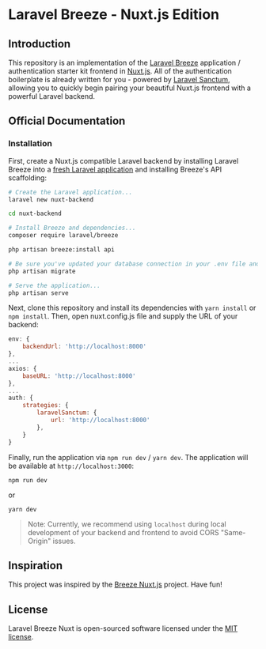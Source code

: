 # Laravel Breeze - Nuxt.js Edition

## Introduction

This repository is an implementation of the [Laravel Breeze](https://laravel.com/docs/starter-kits) application / authentication starter kit frontend in [Nuxt.js](https://nuxtjs.org). All of the authentication boilerplate is already written for you - powered by [Laravel Sanctum](https://laravel.com/docs/sanctum), allowing you to quickly begin pairing your beautiful Nuxt.js frontend with a powerful Laravel backend.

## Official Documentation

### Installation

First, create a Nuxt.js compatible Laravel backend by installing Laravel Breeze into a [fresh Laravel application](https://laravel.com/docs/installation) and installing Breeze's API scaffolding:

```bash
# Create the Laravel application...
laravel new nuxt-backend

cd nuxt-backend

# Install Breeze and dependencies...
composer require laravel/breeze

php artisan breeze:install api

# Be sure you've updated your database connection in your .env file and run...
php artisan migrate

# Serve the application...
php artisan serve
```

Next, clone this repository and install its dependencies with `yarn install` or `npm install`. Then, open nuxt.config.js file and supply the URL of your backend:

```js
env: {
    backendUrl: 'http://localhost:8000'
},
...
axios: {
    baseURL: 'http://localhost:8000'
},
...
auth: {
    strategies: {
        laravelSanctum: {
            url: 'http://localhost:8000'
        },
    }
}
```

Finally, run the application via `npm run dev` / `yarn dev`. The application will be available at `http://localhost:3000`:

```
npm run dev
```
or
```
yarn dev
```

> Note: Currently, we recommend using `localhost` during local development of your backend and frontend to avoid CORS "Same-Origin" issues.

## Inspiration
This project was inspired by the [Breeze Nuxt.js](https://github.com/laravel/breeze-next) project. Have fun!

## License

Laravel Breeze Nuxt is open-sourced software licensed under the [MIT license](LICENSE.md).
